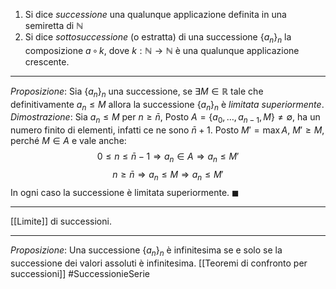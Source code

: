 1. Si dice *successione* una qualunque applicazione definita in una semiretta di $\mathbb{N}$
2. Si dice *sottosuccessione* (o estratta) di una successione $\{a_n\}_n$ la composizione $a\,\circ\,k$, dove $k:\mathbb{N}\to\mathbb{N}$ è una qualunque applicazione crescente.

---
*Proposizione*:
Sia $\{a_n\}_n$ una successione, se $\exists M\in\mathbb{R}$ tale che definitivamente $a_n\leq M$ allora la successione $\{a_n\}_n$ è *limitata superiormente*.
*Dimostrazione*:
Sia $a_n\leq M$ per $n\geq \bar{n}$, Posto $A=\{a_0,\dots, a_{n-1},M\}\neq\emptyset$, ha un numero finito di elementi, infatti ce ne sono $\bar{n}+1$. Posto $M'=\max A$, $M'\geq M$, perché $M\in A$ e vale anche:
$$0\leq n \leq \bar{n}-1 \Rightarrow a_n\in A \Rightarrow a_n\leq M'$$
$$n\geq\bar{n}\Rightarrow a_n\leq M\Rightarrow a_n\leq M'$$
In ogni caso la successione è limitata superiormente. $\blacksquare$

---

[[Limite]] di successioni.

---
*Proposizione*:
Una successione $\{a_n\}_n$ è infinitesima se e solo se la successione dei valori assoluti è infinitesima.
[[Teoremi di confronto per successioni]]
#SuccessionieSerie
